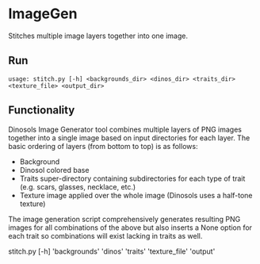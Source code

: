 # ImageGen
Stitches multiple image layers together into one image.

## Run
`usage: stitch.py [-h] <backgrounds_dir> <dinos_dir> <traits_dir> <texture_file> <output_dir>`

## Functionality
Dinosols Image Generator tool combines multiple layers of PNG images together into a single image based on input directories for each layer. The basic ordering of layers (from bottom to top) is as follows:
* Background
* Dinosol colored base
* Traits super-directory containing subdirectories for each type of trait (e.g. scars, glasses, necklace, etc.)
* Texture image applied over the whole image (Dinosols uses a half-tone texture)

The image generation script comprehensively generates resulting PNG images for all combinations of the above but also inserts a None option for each trait so combinations will exist lacking in traits as well.


stitch.py [-h] 'backgrounds' 'dinos' 'traits' 'texture_file' 'output'